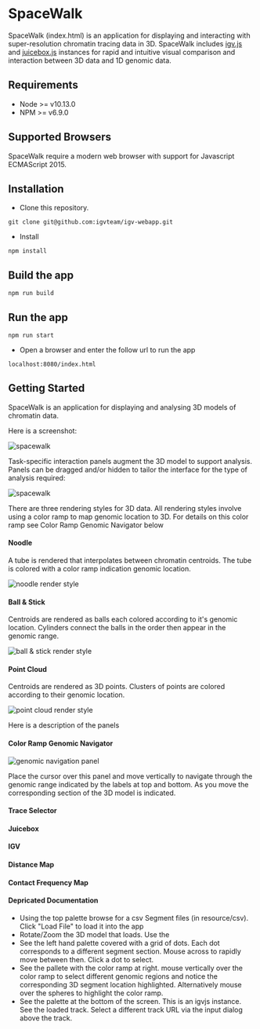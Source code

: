 # SpaceWalk

SpaceWalk (index.html) is an application for displaying and interacting with super-resolution chromatin tracing data in 3D. 
SpaceWalk includes [igv.js](https://github.com/igvteam/igv.js) and [juicebox.js](https://github.com/igvteam/juicebox.js) instances for rapid and intuitive visual comparison and interaction between 3D data 
and 1D genomic data.


## Requirements
- Node >= v10.13.0
- NPM >= v6.9.0

## Supported Browsers

SpaceWalk require a modern web browser with support for Javascript ECMAScript 2015.

## Installation
* Clone this repository.
````
git clone git@github.com:igvteam/igv-webapp.git
````
* Install
````
npm install
````
## Build the app
````
npm run build
````
## Run the app
````
npm run start
````
* Open a browser and enter the follow url to run the app
````
localhost:8080/index.html
````

## Getting Started
SpaceWalk is an application for displaying and analysing 3D models of chromatin data.  

Here is a screenshot:

![spacewalk ](readme_img/spacewalk-screenshot.png)

Task-specific interaction panels augment the 3D model to support analysis. 
Panels can be dragged and/or hidden to tailor the interface for the type of analysis required:

![spacewalk ](readme_img/spacewalk-panels-screenshot.png)


There are three rendering styles for 3D data. All rendering styles involve using a color ramp to map genomic location to 3D. For details on this color ramp see Color Ramp Genomic Navigator below

#### Noodle

A tube is rendered that interpolates between chromatin centroids. The tube is colored with a color ramp indication genomic location.

![noodle render style ](readme_img/render-style-noodle.png)

#### Ball & Stick

Centroids are rendered as balls each colored according to it's genomic location. Cylinders connect the balls in the order then appear in the genomic range.

![ball & stick render style ](readme_img/render-style-ball-stick.png)

#### Point Cloud
Centroids are rendered as 3D points. Clusters of points are colored according to their genomic location.

![point cloud render style ](readme_img/render-style-point-cloud.png)


Here is a description of the panels
#### Color Ramp Genomic Navigator

![genomic navigation panel ](readme_img/panel-genomic-navigator.png)

Place the cursor over this panel and move vertically to navigate through the genomic range indicated by the labels at top and bottom.
As you move the corresponding section of the 3D model is indicated. 
#### Trace Selector
#### Juicebox
#### IGV
#### Distance Map
#### Contact Frequency Map



#### Depricated Documentation
- Using the top palette browse for a csv Segment files (in resource/csv). Click "Load File" to load it into the app
- Rotate/Zoom the 3D model that loads. Use the
- See the left hand palette covered with a grid of dots. Each dot corresponds to a different segment section. Mouse across to rapidly move between then. Click a dot to select.
- See the pallete with the color ramp at right. mouse vertically over the color ramp to select different genomic regions and notice the corresponding 3D segment location highlighted. Alternatively 
mouse over the spheres to highlight the color ramp. 
- See the palette at the bottom of the screen. This is an igvjs instance. See the loaded track. Select a different track URL via the input dialog above the track.
